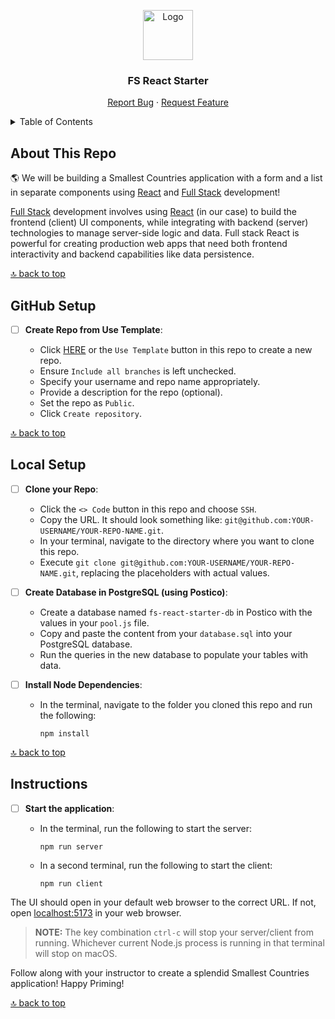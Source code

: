 <a name="fs-react-starter"></a>

<div align="center">
  <a href="https://github.com/PrimeAcademy/fs-react-starter">
    <img src="https://avatars.githubusercontent.com/u/9360728?s=200&v=4" alt="Logo" width="80" height="80">
  </a>
  <h3>FS React Starter</h3>
  <p>
    <a href="https://github.com/PrimeAcademy/fs-react-starter/issues">Report Bug</a>
    ·
    <a href="https://github.com/PrimeAcademy/fs-react-starter/issues">Request Feature</a>
  </p>
</div>

<details>
  <summary>Table of Contents</summary>
  <ul>
    <li>
      <a href="#about-this-repo">About This Repo</a>
    </li>
    <li>
      <a href="#github-setup">GitHub Setup</a>
    </li>
    <li><a href="#local-setup">Local Setup</a></li>
    <li><a href="#instructions">Instructions</a></li>
  </ul>
</details>

## About This Repo

🌎 We will be building a Smallest Countries application with a form and a list in separate components using [React](https://react.dev/) and [Full Stack](https://www.w3schools.com/whatis/whatis_fullstack.asp) development!

[Full Stack](https://www.w3schools.com/whatis/whatis_fullstack.asp) development involves using [React](https://react.dev/) (in our case) to build the frontend (client) UI components, while integrating with backend (server) technologies to manage server-side logic and data. Full stack React is powerful for creating production web apps that need both frontend interactivity and backend capabilities like data persistence.

[🔝 back to top](#fs-react-starter)

## GitHub Setup

- [ ] **Create Repo from Use Template**:
  
  - Click [HERE](https://github.com/new?template_name=fs-react-starter&template_owner=prime-digital-academy) or the `Use Template` button in this repo to create a new repo.
  - Ensure `Include all branches` is left unchecked.
  - Specify your username and repo name appropriately.
  - Provide a description for the repo (optional).
  - Set the repo as `Public`.
  - Click `Create repository`.

[🔝 back to top](#fs-react-starter)

## Local Setup

- [ ] **Clone your Repo**:

  - Click the `<> Code` button in this repo and choose `SSH`.
  - Copy the URL. It should look something like: `git@github.com:YOUR-USERNAME/YOUR-REPO-NAME.git`.
  - In your terminal, navigate to the directory where you want to clone this repo.
  - Execute `git clone git@github.com:YOUR-USERNAME/YOUR-REPO-NAME.git`, replacing the placeholders with actual values.

- [ ] **Create Database in PostgreSQL (using Postico)**:

  - Create a database named `fs-react-starter-db` in Postico with the values in your `pool.js` file.
  - Copy and paste the content from your `database.sql` into your PostgreSQL database.
  - Run the queries in the new database to populate your tables with data.

- [ ] **Install Node Dependencies**:

  - In the terminal, navigate to the folder you cloned this repo and run the following:

    ```shell
    npm install
    ```

[🔝 back to top](#fs-react-starter)

## Instructions

- [ ] **Start the application**:

  - In the terminal, run the following to start the server:
  
    ```shell
    npm run server
    ```

  - In a second terminal, run the following to start the client:

    ```shell
    npm run client
    ```

The UI should open in your default web browser to the correct URL. If not, open [localhost:5173](http://localhost:5173) in your web browser.

> **NOTE:** The key combination `ctrl-c` will stop your server/client from running. Whichever current Node.js process is running in that terminal will stop on macOS.

Follow along with your instructor to create a splendid Smallest Countries application! Happy Priming!

[🔝 back to top](#fs-react-starter)
